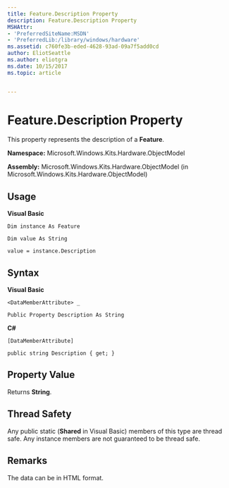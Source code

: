 ```yaml
---
title: Feature.Description Property
description: Feature.Description Property
MSHAttr:
- 'PreferredSiteName:MSDN'
- 'PreferredLib:/library/windows/hardware'
ms.assetid: c760fe3b-eded-4628-93ad-09a7f5add0cd
author: EliotSeattle
ms.author: eliotgra
ms.date: 10/15/2017
ms.topic: article


---
```


# Feature.Description Property


This property represents the description of a **Feature**.

**Namespace:** Microsoft.Windows.Kits.Hardware.ObjectModel

**Assembly:** Microsoft.Windows.Kits.Hardware.ObjectModel (in Microsoft.Windows.Kits.Hardware.ObjectModel)

## <span id="Usage"></span><span id="usage"></span><span id="USAGE"></span>Usage


**Visual Basic**

`Dim instance As Feature`

`Dim value As String`

`value = instance.Description`

## <span id="Syntax"></span><span id="syntax"></span><span id="SYNTAX"></span>Syntax


**Visual Basic**

`<DataMemberAttribute> _`

`Public Property Description As String`

**C#**

`[DataMemberAttribute]`

`public string Description { get; }`

## <span id="Property_Value"></span><span id="property_value"></span><span id="PROPERTY_VALUE"></span>Property Value


Returns **String**.

## <span id="Thread_Safety"></span><span id="thread_safety"></span><span id="THREAD_SAFETY"></span>Thread Safety


Any public static (**Shared** in Visual Basic) members of this type are thread safe. Any instance members are not guaranteed to be thread safe.

## <span id="Remarks"></span><span id="remarks"></span><span id="REMARKS"></span>Remarks


The data can be in HTML format.

 

 






